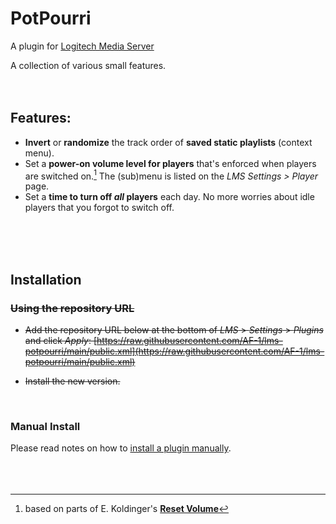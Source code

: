 PotPourri
====

A plugin for [Logitech Media Server](https://github.com/Logitech/slimserver)<br>

A collection of various small features.
<br><br><br>


## Features:
- **Invert** or **randomize** the track order of **saved static playlists** (context menu).
- Set a **power-on volume level for players** that's enforced when players are switched on.[^1] The (sub)menu is listed on the *LMS Settings > Player* page.
- Set a **time to turn off *all* players** each day. No more worries about idle players that you forgot to switch off.

<br><br><br>


## Installation

### <strike>Using the repository URL

- Add the repository URL below at the bottom of *LMS* > *Settings* > *Plugins* and click *Apply*:
[https://raw.githubusercontent.com/AF-1/lms-potpourri/main/public.xml](https://raw.githubusercontent.com/AF-1/lms-potpourri/main/public.xml)

- Install the new version.</strike>
<br>

### Manual Install

Please read notes on how to [install a plugin manually](https://github.com/AF-1/sobras/wiki/Manual-installation-of-LMS-plugins).
<br><br><br><br>


[^1]:based on parts of E. Koldinger's [**Reset Volume**](https://github.com/koldinger/ResetVolume)
